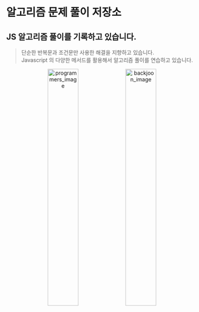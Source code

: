 # 알고리즘 문제 풀이 저장소
## JS 알고리즘 풀이를 기록하고 있습니다.
> 단순한 반복문과 조건문만 사용한 해결을 지향하고 있습니다.<br>
> Javascript 의 다양한 메서드를 활용해서 알고리즘 풀이를 연습하고 있습니다.


<p align="center">
<img style="width: 40%;" src="https://user-images.githubusercontent.com/58963027/230448523-9c3a768d-1a95-4f23-a045-b371a4b1165b.png" alt="programmers_image">
<img style="width: 40%;"src="https://user-images.githubusercontent.com/58963027/230448707-0b01d463-ecee-431c-8304-45390e80526a.png" alt="backjoon_image">
</p>

